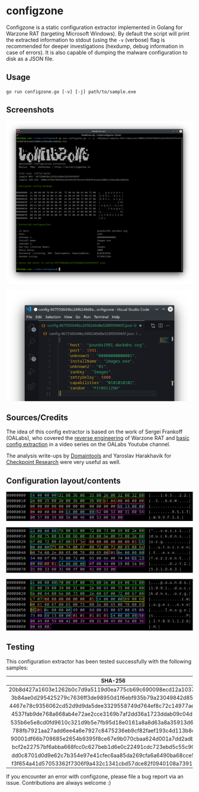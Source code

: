 # configzone

Configzone is a static configuration extractor implemented in Golang for Warzone RAT (targeting Microsoft Windows). By default the script will print the extracted information to stdout (using the ```-v``` (verbose) flag is recommended for deeper investigations (hexdump, debug information in case of errors). It is also capable of dumping the malware configuration to disk as a JSON file.

## Usage 

```shell
go run configzone.go [-v] [-j] path/to/sample.exe
```
## Screenshots

![Verbose Mode + JSON dump](img/tool.png)

![JSON config file](img/config-json.png)

## Sources/Credits

The idea of this config extractor is based on the work of Sergei Frankoff (OALabs), who covered the [reverse engineering](https://www.youtube.com/watch?v=81fdvmGmRvM) of Warzone RAT and [basic config extraction](https://www.youtube.com/watch?v=-G82xh9m4hc) in a video series on the OALabs Youtube channel.

The analysis write-ups by [Domaintools](https://www.domaintools.com/resources/blog/warzone-1-0-rat-analysis-report) and Yaroslav Harakhavik for [Checkpoint Research](https://research.checkpoint.com/2020/warzone-behind-the-enemy-lines/) were very useful as well.

## Configuration layout/contents

![Sample1](img/config-sample1.png)

![Sample2](img/config-sample2.png)

![Sample3](img/config-sample3.png)

## Testing

This configuration extractor has been tested successfully with the following samples:

|                             SHA-256                              |                     Sample                    |
| :--------------------------------------------------------------: | :-----------------------------------------------------: |
| 20b8d427a1603e1262b0c7d9a5119d0ea775cb69c690098ecd12a1037a443892 | [Malshare](https://malshare.com/sample.php?action=detail&hash=20b8d427a1603e1262b0c7d9a5119d0ea775cb69c690098ecd12a1037a443892) |
| 3b84ae0d295425279c7636ff3de98950d1f6ebf935b79a23049842d85c9d905c | [Malshare](https://malshare.com/sample.php?action=detail&hash=3b84ae0d295425279c7636ff3de98950d1f6ebf935b79a23049842d85c9d905c) |
| 4467e78c9356062cd52d9d9da5dee3329558749d764ef8c72c14977ae65d139e | [Malshare](https://malshare.com/sample.php?action=detail&hash=4467e78c9356062cd52d9d9da5dee3329558749d764ef8c72c14977ae65d139e) |
| 4537fab9de768a668ab4e72ae2cce3169b7af2dd36a1723ddab09c04d31d61a5 | [Malshare](https://malshare.com/sample.php?action=detail&hash=4537fab9de768a668ab4e72ae2cce3169b7af2dd36a1723ddab09c04d31d61a5) |
| 535b6e5e8cd0fd9610c321d9b5e7fb95d18e0161a8a8d63a8a35913d6e6a4866 | [Malshare](https://malshare.com/sample.php?action=detail&hash=535b6e5e8cd0fd9610c321d9b5e7fb95d18e0161a8a8d63a8a35913d6e6a4866) |
| 788fb7921aa27add6ee4a6e7927c8475236eb9cf82faef193c4d113b8da886c0 | [Malshare](https://malshare.com/sample.php?action=detail&hash=788fb7921aa27add6ee4a6e7927c8475236eb9cf82faef193c4d113b8da886c0) |
| 90001df66b709685e2654b9395f8ce67e9b070cbaa624d001a7dd2adbc8d8eda | [Malshare](https://malshare.com/sample.php?action=detail&hash=90001df66b709685e2654b9395f8ce67e9b070cbaa624d001a7dd2adbc8d8eda) |
| bcf2e22757bf6abba668fcc0c627beb1d6e0c22491cdc723ebd5c55c90640e40 | [Malshare](https://malshare.com/sample.php?action=detail&hash=bcf2e22757bf6abba668fcc0c627beb1d6e0c22491cdc723ebd5c55c90640e40) |
| dd0c8701d0d9e62c7b354e97e41cfec6aa85da269cfa6a6490ba68cce58b2385 | [Malshare](https://malshare.com/sample.php?action=detail&hash=dd0c8701d0d9e62c7b354e97e41cfec6aa85da269cfa6a6490ba68cce58b2385) |
| f3f654a41d57053362f7306f9a432c1341cbd57dce82f0940108a73917a8a934 | [Malshare](https://malshare.com/sample.php?action=detail&hash=f3f654a41d57053362f7306f9a432c1341cbd57dce82f0940108a73917a8a934) |

If you encounter an error with configzone, please file a bug report via an issue. Contributions are always welcome :)
